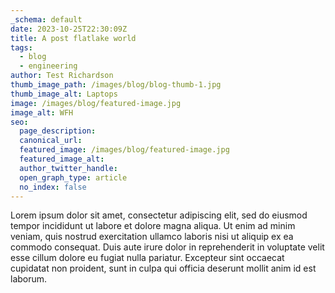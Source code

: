 ```yaml
---
_schema: default
date: 2023-10-25T22:30:09Z
title: A post flatlake world
tags:
  - blog
  - engineering
author: Test Richardson
thumb_image_path: /images/blog/blog-thumb-1.jpg
thumb_image_alt: Laptops
image: /images/blog/featured-image.jpg
image_alt: WFH
seo:
  page_description:
  canonical_url:
  featured_image: /images/blog/featured-image.jpg
  featured_image_alt:
  author_twitter_handle:
  open_graph_type: article
  no_index: false
---
```

Lorem ipsum dolor sit amet, consectetur adipiscing elit, sed do eiusmod tempor incididunt ut labore et dolore magna aliqua. Ut enim ad minim veniam, quis nostrud exercitation ullamco laboris nisi ut aliquip ex ea commodo consequat. Duis aute irure dolor in reprehenderit in voluptate velit esse cillum dolore eu fugiat nulla pariatur. Excepteur sint occaecat cupidatat non proident, sunt in culpa qui officia deserunt mollit anim id est laborum.